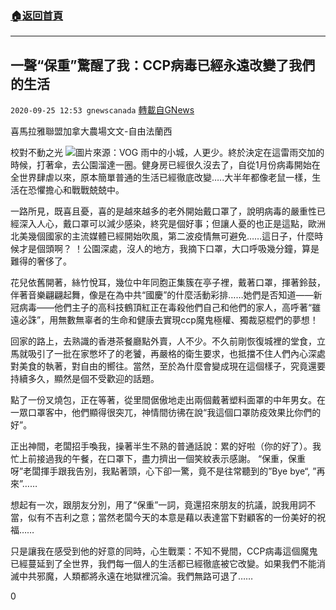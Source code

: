 ###  [:house:返回首頁](https://github.com/ourhimalayas/txt)
---

## 一聲“保重”驚醒了我：CCP病毒已經永遠改變了我們的生活
`2020-09-25 12:53 gnewscanada` [轉載自GNews](https://gnews.org/zh-hant/382353/)

喜馬拉雅聯盟加拿大農場文文-自由法蘭西

校對不動之光
![]()![](https://s3.amazonaws.com/gnews-media-offload/wp-content/uploads/2020/09/25124230/02_Mile_Guo_9-16_cnF-1.jpg)圖片來源：VOG
雨中的小城，人更少。終於決定在這雷雨交加的時候，打著傘，去公園溜達一圈。健身房已經很久沒去了，自從1月份病毒開始在全世界肆虐以來，原本簡單普通的生活已經徹底改變…..大半年都像老鼠一樣，生活在恐懼擔心和戰戰兢兢中。

一路所見，既喜且憂，喜的是越來越多的老外開始戴口罩了，說明病毒的嚴重性已經深入人心，戴口罩可以減少感染，終究是個好事；但讓人憂的也正是這點，歐洲北美幾個國家的主流媒體已經開始吹風，第二波疫情無可避免……這日子，什麼時候才是個頭啊？ ！公園深處，沒人的地方，我摘下口罩，大口呼吸幾分鐘，算是難得的奢侈了。

花兒依舊開著，絲竹悅耳，幾位中年同胞正集簇在亭子裡，戴著口罩，揮著鈴鼓，伴著音樂翩翩起舞，像是在為中共“國慶”的什麼活動彩排……她們是否知道——新冠病毒——他們主子的高科技鶴頂紅正在毒殺他們自己和他們的家人，高呼著“雖遠必誅”，用無數無辜者的生命和健康去實現ccp魔鬼極權、獨裁惡棍們的夢想！

回家的路上，去熟識的香港茶餐廳點外賣，人不少。不久前剛恢復城裡的堂食，立馬就吸引了一批在家憋坏了的老饕，再嚴格的衛生要求，也抵擋不住人們內心深處對美食的執著，對自由的嚮往。當然，至於為什麼會變成現在這個樣子，究竟還要持續多久，顯然是個不受歡迎的話題。

點了一份叉燒包，正在等著，從里間倨傲地走出兩個戴著塑料面罩的中年男女。在一眾口罩客中，他們顯得很突兀，神情間彷彿在說“我這個口罩防疫效果比你們的好”。

正出神間，老闆招手喚我，操著半生不熟的普通話說：累的好啦（你的好了）。我忙上前接過我的午餐，在口罩下，盡力擠出一個笑紋表示感謝。 “保重，保重呀”老闆揮手跟我告別，我點著頭，心下卻一驚，竟不是往常聽到的”Bye bye“, ”再來”……

想起有一次，跟朋友分別，用了“保重”一詞，竟還招來朋友的抗議，說我用詞不當，似有不吉利之意；當然老闆今天的本意是藉以表達當下對顧客的一份美好的祝福……

只是讓我在感受到他的好意的同時，心生戰栗：不知不覺間，CCP病毒這個魔鬼已經蔓延到了全世界，我們每一個人的生活都已經徹底被它改變。如果我們不能消滅中共邪魔，人類都將永遠在地獄裡沉淪。我們無路可退了……

0
